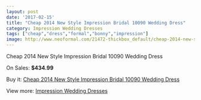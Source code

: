 ```yaml
---
layout: post
date: '2017-02-15'
title: "Cheap 2014 New Style Impression Bridal 10090 Wedding Dress"
category: Impression Wedding Dresses
tags: ["cheap","dress","formal","bonny","impression"]
image: http://www.neoformal.com/21472-thickbox_default/cheap-2014-new-style-impression-bridal-10090-wedding-dress.jpg
---
```

Cheap 2014 New Style Impression Bridal 10090 Wedding Dress

On Sales: **$434.99**
<a href="https://www.neoformal.com/en/impression-wedding-dresses-2014/6980-cheap-2014-new-style-impression-bridal-10090-wedding-dress.html"><amp-img layout="responsive" width="600" height="600" src="//www.neoformal.com/21472-thickbox_default/cheap-2014-new-style-impression-bridal-10090-wedding-dress.jpg" alt="Cheap 2014 New Style Impression Bridal 10090 Wedding Dress 0" /></a>
<a href="https://www.neoformal.com/en/impression-wedding-dresses-2014/6980-cheap-2014-new-style-impression-bridal-10090-wedding-dress.html"><amp-img layout="responsive" width="600" height="600" src="//www.neoformal.com/21473-thickbox_default/cheap-2014-new-style-impression-bridal-10090-wedding-dress.jpg" alt="Cheap 2014 New Style Impression Bridal 10090 Wedding Dress 1" /></a>

Buy it: [Cheap 2014 New Style Impression Bridal 10090 Wedding Dress](https://www.neoformal.com/en/impression-wedding-dresses-2014/6980-cheap-2014-new-style-impression-bridal-10090-wedding-dress.html "Cheap 2014 New Style Impression Bridal 10090 Wedding Dress")

View more: [Impression Wedding Dresses](https://www.neoformal.com/en/105-impression-wedding-dresses-2014 "Impression Wedding Dresses")